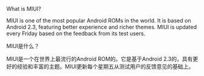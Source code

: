 What is MIUI?

MIUI is one of the most popular Android ROMs in the world. It is based on Android 2.3, featuring better experience and richer themes. MIUI is updated every Friday based on the feedback from its test users.


MIUI是什么？

MIUI是一个在世界上最流行的Andr​​oid ROM的。它是基于Android 2.3的，具有更好的经验和丰富的主题。MIUI更新每个星期五从测试用户的反馈意见的基础上。